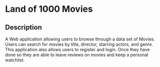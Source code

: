 # Land of 1000 Movies
## Description
A Web application allowing users to browse through a data set of Movies. Users can search for movies by title, director, starring actors, and genre. This application also allows users to register and login. Once they have done so they are able to leave reviews on movies and keep a personal watchlist.
